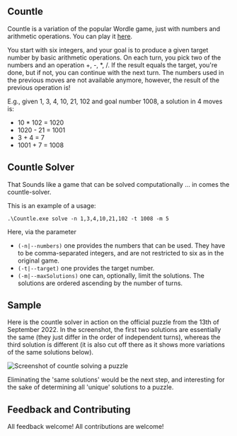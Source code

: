 ## Countle
Countle is a variation of the popular Wordle game, just with numbers and arithmetic operations. You can play it [here](https://www.countle.org/). 

You start with six integers, and your goal is to produce a given target number by basic arithmetic operations.
On each turn, you pick two of the numbers and an operation +, -, *, /. If the result equals the target, you're done, but if not, you can continue with the next turn. The numbers used in the previous moves are not available anymore, however, the result of the previous operation is!

E.g., given 1, 3, 4, 10, 21, 102 and goal number 1008, a solution in 4 moves is:

* 10   * 102 = 1020
* 1020 -  21 = 1001
* 3    +   4 = 7
* 1001 +   7 = 1008

## Countle Solver
That Sounds like a game that can be solved computationally ... in comes the countle-solver.

This is an example of a usage:
```PS
.\Countle.exe solve -n 1,3,4,10,21,102 -t 1008 -m 5
````
Here, via the parameter 
* `(-n|--numbers)` one provides the numbers that can be used. They have to be comma-separated integers, and are not restricted to six as in the original game.
* `(-t|--target)` one provides the target number.
* `(-m|--maxSolutions)` one can, optionally, limit the solutions. The solutions are ordered ascending by the number of turns.

## Sample
Here is the countle solver in action on the official puzzle from the 13th of September 2022. In the screenshot, the first two solutions are essentially the same (they just differ in the order of independent turns), whereas the third solution is different (it is also cut off there as it shows more variations of the same solutions below). 

![Screenshot of countle solving a puzzle](./assets/countle-in-action.png)

Eliminating the 'same solutions' would be the next step, and interesting for the sake of determining all 'unique' solutions to a puzzle. 

## Feedback and Contributing
All feedback welcome!
All contributions are welcome!
